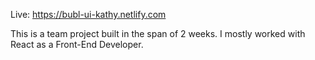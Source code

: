 Live: https://bubl-ui-kathy.netlify.com

This is a team project built in the span of 2 weeks. I mostly worked with React as a Front-End Developer.
